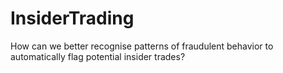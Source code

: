 # InsiderTrading
How can we better recognise patterns of fraudulent behavior to automatically flag potential insider trades?
